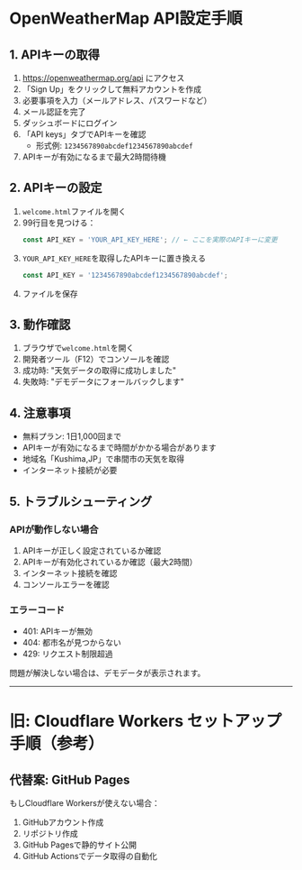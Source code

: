 # OpenWeatherMap API設定手順

## 1. APIキーの取得

1. https://openweathermap.org/api にアクセス
2. 「Sign Up」をクリックして無料アカウントを作成
3. 必要事項を入力（メールアドレス、パスワードなど）
4. メール認証を完了
5. ダッシュボードにログイン
6. 「API keys」タブでAPIキーを確認
   - 形式例: `1234567890abcdef1234567890abcdef`
7. APIキーが有効になるまで最大2時間待機

## 2. APIキーの設定

1. `welcome.html`ファイルを開く
2. 99行目を見つける：
   ```javascript
   const API_KEY = 'YOUR_API_KEY_HERE'; // ← ここを実際のAPIキーに変更
   ```
3. `YOUR_API_KEY_HERE`を取得したAPIキーに置き換える
   ```javascript
   const API_KEY = '1234567890abcdef1234567890abcdef';
   ```
4. ファイルを保存

## 3. 動作確認

1. ブラウザで`welcome.html`を開く
2. 開発者ツール（F12）でコンソールを確認
3. 成功時: "天気データの取得に成功しました"
4. 失敗時: "デモデータにフォールバックします"

## 4. 注意事項

- 無料プラン: 1日1,000回まで
- APIキーが有効になるまで時間がかかる場合があります
- 地域名「Kushima,JP」で串間市の天気を取得
- インターネット接続が必要

## 5. トラブルシューティング

### APIが動作しない場合
1. APIキーが正しく設定されているか確認
2. APIキーが有効化されているか確認（最大2時間）
3. インターネット接続を確認
4. コンソールエラーを確認

### エラーコード
- 401: APIキーが無効
- 404: 都市名が見つからない
- 429: リクエスト制限超過

問題が解決しない場合は、デモデータが表示されます。

---

# 旧: Cloudflare Workers セットアップ手順（参考）

## 代替案: GitHub Pages
もしCloudflare Workersが使えない場合：
1. GitHubアカウント作成
2. リポジトリ作成
3. GitHub Pagesで静的サイト公開
4. GitHub Actionsでデータ取得の自動化